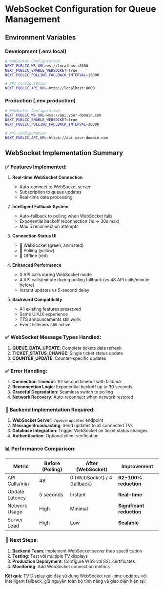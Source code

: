 # WebSocket Configuration for Queue Management

## Environment Variables

### Development (.env.local)
```bash
# WebSocket Configuration
NEXT_PUBLIC_WS_URL=ws://localhost:8080
NEXT_PUBLIC_ENABLE_WEBSOCKET=true
NEXT_PUBLIC_POLLING_FALLBACK_INTERVAL=15000

# API Configuration  
NEXT_PUBLIC_API_URL=http://localhost:8000
```

### Production (.env.production)
```bash
# WebSocket Configuration
NEXT_PUBLIC_WS_URL=wss://api.your-domain.com
NEXT_PUBLIC_ENABLE_WEBSOCKET=true
NEXT_PUBLIC_POLLING_FALLBACK_INTERVAL=30000

# API Configuration
NEXT_PUBLIC_API_URL=https://api.your-domain.com
```

## WebSocket Implementation Summary

### ✅ **Features Implemented:**

1. **Real-time WebSocket Connection**
   - Auto-connect to WebSocket server
   - Subscription to queue updates
   - Real-time data processing

2. **Intelligent Fallback System**
   - Auto-fallback to polling when WebSocket fails
   - Exponential backoff reconnection (1s → 30s max)
   - Max 5 reconnection attempts

3. **Connection Status UI**
   - 🚀 WebSocket (green, animated)
   - 🔄 Polling (yellow)  
   - 📡 Offline (red)

4. **Enhanced Performance**
   - 0 API calls during WebSocket mode
   - 4 API calls/minute during polling fallback (vs 48 API calls/minute before)
   - Instant updates vs 5-second delay

5. **Backward Compatibility**
   - All existing features preserved
   - Same UI/UX experience
   - TTS announcements still work
   - Event listeners still active

### ✅ **WebSocket Message Types Handled:**

1. **QUEUE_DATA_UPDATE**: Complete tickets data refresh
2. **TICKET_STATUS_CHANGE**: Single ticket status update  
3. **COUNTER_UPDATE**: Counter-specific updates

### ✅ **Error Handling:**

1. **Connection Timeout**: 10-second timeout with fallback
2. **Reconnection Logic**: Exponential backoff up to 30 seconds
3. **Graceful Degradation**: Seamless switch to polling
4. **Network Recovery**: Auto-reconnect when network restored

### 🔧 **Backend Implementation Required:**

1. **WebSocket Server**: `/queue-updates` endpoint
2. **Message Broadcasting**: Send updates to all connected TVs
3. **Database Integration**: Trigger WebSocket on ticket status changes
4. **Authentication**: Optional client verification

### 📊 **Performance Comparison:**

| **Metric** | **Before (Polling)** | **After (WebSocket)** | **Improvement** |
|------------|---------------------|----------------------|-----------------|
| API Calls/min | 48 | 0 (WebSocket) / 4 (fallback) | **92-100% reduction** |
| Update Latency | 5 seconds | Instant | **Real-time** |
| Network Usage | High | Minimal | **Significant reduction** |
| Server Load | High | Low | **Scalable** |

### 🚀 **Next Steps:**

1. **Backend Team**: Implement WebSocket server theo specification
2. **Testing**: Test với multiple TV displays
3. **Production Deployment**: Configure WSS với SSL certificates
4. **Monitoring**: Add WebSocket connection metrics

**Kết quả**: TV Display giờ đây sử dụng WebSocket real-time updates với intelligent fallback, giữ nguyên toàn bộ tính năng và giao diện hiện tại!
